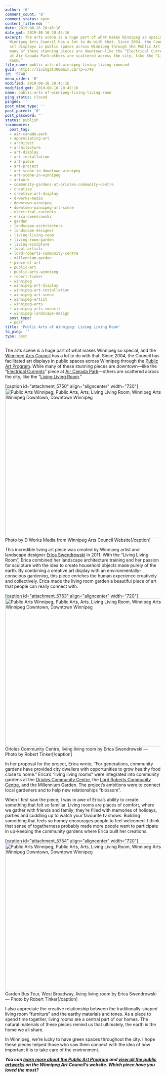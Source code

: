 ```yaml
---
author: '6'
comment_count: '0'
comment_status: open
content_filtered: ''
date: 2019-08-16 20:45:16
date_gmt: 2019-08-16 20:45:16
excerpt: The arts scene is a huge part of what makes Winnipeg so special, and the
  Winnipeg Arts Council has a lot to do with that. Since 2004, the Council has facilitated
  art displays in public spaces across Winnipeg through the Public Art Program. While
  many of these stunning pieces are downtown⁠—like the “Electrical Currents” piece
  at Air Canada Park⁠—others are scattered across the city, like the “Living Living
  Room.”
file_name: public-arts-of-winnipeg-living-living-room.md
guid: https://livingat300main.ca/?p=5748
id: '5748'
menu_order: '0'
modified: 2019-08-16 20:45:16
modified_gmt: 2019-08-16 20:45:16
name: public-arts-of-winnipeg-living-living-room
ping_status: closed
pinged: ''
post_mime_type: ''
post_parent: '0'
post_password: ''
status: publish
taxonomies:
  post_tag:
  - air-canada-park
  - appreciating-art
  - architect
  - architecture
  - art-display
  - art-installation
  - art-piece
  - art-project
  - art-scene-in-downtown-winnipeg
  - art-scene-in-winnipeg
  - artwork
  - community-gardens-at-orioles-community-centre
  - creative
  - creative-art-display
  - d-works-media
  - downtown-winnipeg
  - downtown-winnipeg-art-scene
  - electrical-currents
  - erica-swendrowski
  - garden
  - landscape-architecture
  - landscape-designer
  - living-living-room
  - living-room-garden
  - living-sculpture
  - local-artists
  - lord-roberts-community-centre
  - millennium-garden
  - piece-of-art
  - public-art
  - public-arts-winnipeg
  - robert-tinker
  - winnipeg
  - winnipeg-art-display
  - winnipeg-art-installation
  - winnipeg-art-scene
  - winnipeg-artist
  - winnipeg-arts
  - winnipeg-arts-council
  - winnipeg-landscape-design
  post_type:
  - post
title: 'Public Arts of Winnipeg: Living Living Room'
to_ping: ''
type: post
---
```

The arts scene is a huge part of what makes Winnipeg so special, and the <a href="http://winnipegarts.ca/">Winnipeg Arts Council</a> has a lot to do with that. Since 2004, the Council has facilitated art displays in public spaces across Winnipeg through the <a href="http://winnipegarts.ca/pubart-about">Public Art Program</a>. While many of these stunning pieces are downtown⁠—like the “<a href="http://winnipegarts.ca/wac/artwork/electrical-currents">Electrical Currents</a>” piece at <a href="https://downtownwinnipegbiz.com/business/air-canada-window-park/">Air Canada Park</a>⁠—others are scattered across the city, like the “<a href="http://winnipegarts.ca/wac/artwork/living-living-room">Living Living Room</a>.”

[caption id="attachment_5750" align="aligncenter" width="720"]<a href="http://winnipegarts.ca/wac/artwork/electrical-currents"><img class="size-full wp-image-5750" src="https://livingat300main.ca/wp-content/uploads/2019/08/by-D-Works-Media.jpg" alt="Public Arts Winnipeg, Public Arts, Arts, Living Living Room, Winnipeg Arts Council, Winnipeg Arts, Winnipeg Downtown, Downtown Winnipeg" width="720" height="480" /></a> Photo by D Works Media from Winnipeg Arts Council Website[/caption]

This incredible living art piece was created by Winnipeg artist and landscape designer <a href="https://c2centreforcraft.ca/gallery/erica-swendrowski/">Erica Swendrowski</a> in 2011. With the “Living Living Room”, Erica combined her landscape architecture training and her passion for sculpture with the idea to create household objects made purely of the earth. By combining a creative art display with an environmentally-conscious gardening, this piece enriches the human experience creatively and collectively. Erica made the living room garden a beautiful piece of art that people can really connect with.

[caption id="attachment_5753" align="aligncenter" width="720"]<a href="http://winnipegarts.ca/wac/artwork/living-living-room"><img class="size-full wp-image-5753" src="https://livingat300main.ca/wp-content/uploads/2019/08/NI8ugsmh-720-478.jpg" alt="Public Arts Winnipeg, Public Arts, Arts, Living Living Room, Winnipeg Arts Council, Winnipeg Arts, Winnipeg Downtown, Downtown Winnipeg" width="720" height="478" /></a> Orioles Community Centre, living living room by Erica Swendrowski — Photo by Robert Tinker[/caption]

In her proposal for the project, Erica wrote, “For generations, community gardens have provided city dwellers with opportunities to grow healthy food close to home.” Erica’s “living living rooms” were integrated into community gardens at the <a href="http://valourcc.ca/facilities/orioles/">Orioles Community Centre</a>, the <a href="http://lordrobertscc.ca/">Lord Roberts Community Centre</a>, and the Millennium Garden. The project’s ambitions were to connect local gardeners and to help new relationships “blossom”.

When I first saw the piece, I was in awe of Erica’s ability to create something that felt so familiar. Living rooms are places of comfort, where we gather with friends and family; they’re filled with memories of holidays, parties and cuddling up to watch your favourite tv shows. Building something that feels so homey encourages people to feel welcomed. I think that sense of togetherness probably made more people want to participate in up-keeping the community gardens where Erica built her creations.

[caption id="attachment_5754" align="aligncenter" width="720"]<a href="http://winnipegarts.ca/wac/artwork/living-living-room"><img class="size-full wp-image-5754" src="https://livingat300main.ca/wp-content/uploads/2019/08/3BZHoy2N-720-478.jpg" alt="Public Arts Winnipeg, Public Arts, Arts, Living Living Room, Winnipeg Arts Council, Winnipeg Arts, Winnipeg Downtown, Downtown Winnipeg" width="720" height="478" /></a> Garden Bus Tour, West Broadway, living living room by Erica Swendrowski — Photo by Robert Tinker[/caption]

I also appreciate the creative relationship between the traditionally-shaped living room “furniture” and the earthy materials and tones. As a place to spend time together, living rooms are a central part of our homes. The natural materials of these pieces remind us that ultimately, the earth is the home we all share.

In Winnipeg, we’re lucky to have green spaces throughout the city. I hope these pieces helped those who saw them connect with the idea of how important it is to take care of the environment.

<em><strong>You can <a href="http://winnipegarts.ca/pubart-about">learn more about the Public Art Program</a> and <a href="http://winnipegarts.ca/wac/pubart-gal/">view all the public artworks</a> on the Winnipeg Art Council’s website. Which piece have you loved the most?</strong></em>